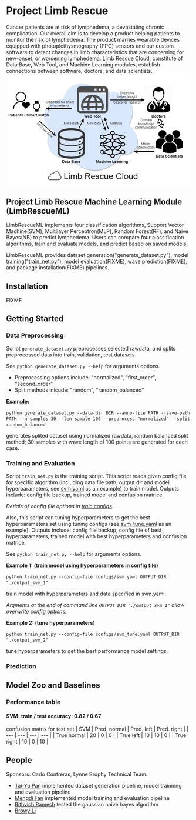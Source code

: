 # Project Limb Rescue
Cancer patients are at risk of lymphedema, a devastating chronic complication. Our overall aim is to develop a product helping patients to monitor the risk of lymphedema. The product marries wearable devices equipped with photoplethysmography (PPG) sensors and our custom software to detect changes in limb characteristics that are concerning for new-onset, or worsening lymphedema. 
Limb Rescue Cloud, constitute of Data Base, Web Tool, and Machine Learning modules, establish connections between software, doctors, and data scientists.
![alt text](figures/PLR_context_diagram.png "PLR conext diagram")

## Project Limb Rescue Machine Learning Module (LimbRescueML)
LimbRescueML implements four classification algorithms, Support Vector Machine(SVM), Multilayer Perceptron(MLP), Random Forest(RF), and Naive Bayes(NB) to predict lymphedema. Users can compare four classification algorithms, train and evaluate models, and predict based on saved models.

LimbRescueML provides dataset generation("generate_dataset.py"), model training("train_net.py"), model evaluation(FIXME), wave prediction(FIXME), and package installation(FIXME) pipelines.

## Installation
FIXME
## Getting Started
### Data Preprocessing
Script `generate_dataset.py` preprocesses selected rawdata, and splits preprocessed data into train, validation, test datasets.

See `python generate_dataset.py --help` for arguments options.
- Preprocessing options include: "normalized", "first_order", "second_order"
- Split methods inlcude: "random", "random_balanced"

**Example:**
```
python generate_dataset.py --data-dir DIR --anno-file PATH --save-path PATH --n-samples 30 --len-sample 100 --preprocess "normalized" --split random_balanced 
```
generates splited dataset using normalized rawdata, random balanced split method; 30 samples with wave length of 100 points are generated for each case.
### Training and Evaluation 
Script `train_net.py` is the training script. This script reads given config file for specific algorithm (including data file path, output dir and model hyperparameters, see [svm.yaml](configs/svm.yaml) as an example) to train model. Outputs include: config file backup, trained model and confusion matrice.

*Detials of config file options in [train configs](configs/README.md).*

Also, this script can tuning hyperparameters to get the best hyperparameters set using tuning configs (see [svm_tune.yaml](configs/svm_tune.yaml) as an example). Outputs include: config file backup, config file of best hyperparameters, trained model with best hyperparameters and confusion matrice.

See `python train_net.py --help` for arguments options.

**Example 1: (train model using hyperparameters in config file)**
```
python train_net.py --config-file configs/svm.yaml OUTPUT_DIR "./output_svm_1"
```
train model with hyperparameters and data specified in svm.yaml;

*Argments at the end of command line `OUTPUT_DIR "./output_svm_1"` allow overwrite config options.*

**Example 2: (tune hyperparameters)**
```
python train_net.py --config-file configs/svm_tune.yaml OUTPUT_DIR "./output_svm_2"
```
tune hyperparameters to get the best performance model settings.

### Prediction

## Model Zoo and Baselines

### Performance table
#### SVM: train / test accuracy: 0.82 / 0.67
confusion matrix for test set
| SVM | Pred. normal | Pred. left | Pred. right |
| --- | --- | --- | --- | 
| True normal | 20 | 0 | 0 |
| True left | 10 | 10 | 0 |
| True right | 10 | 0 | 10 |


## People
Sponsors: Carlo Contreras, Lynne Brophy
Technical Team: 
- [Tai-Yu Pan](https://github.com/tydpan) implemented dataset generation pipeline, model trainning and evaluation pipeline
- [Mengdi Fan](https://github.com/mengdifan) implemented model training and evaluation pipeline
- [Rithvich Ramesh](https://github.com/rithvichramesh) tested the gaussian naive bayes algorithm
- [Browy Li](https://github.com/BrowyLi)


